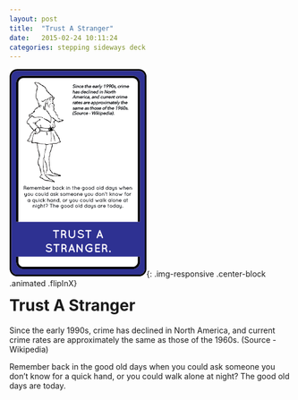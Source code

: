 ```yaml
---
layout: post
title:  "Trust A Stranger"
date:   2015-02-24 10:11:24
categories: stepping sideways deck
---
```

![trustastranger Card](/images/trust_a_stranger.png){: .img-responsive .center-block .animated .flipInX}


<div class="row">
	<div class="animated fadeIn col-md-12">
<h1 style="margin-top:0px;">Trust A Stranger</h1>
<p>Since the early 1990s, crime
has declined in North
America, and current crime
rates are approximately the
same as those of the 1960s.
(Source - Wikipedia)
</p>
<p>
Remember back in the good old days when
you could ask someone you don’t know for
a quick hand, or you could walk alone at
night? The good old days are today.
</p>	</div>
</div>